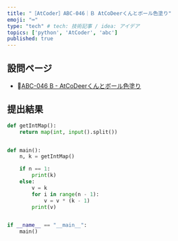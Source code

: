 ```yaml
---
title: "［AtCoder］ABC-046｜Ｂ AtCoDeerくんとボール色塗り"
emoji: "⌨️"
type: "tech" # tech: 技術記事 / idea: アイデア
topics: ['python', 'AtCoder', 'abc']
published: true
---
```


## 設問ページ

- 🔗[ABC-046 B - AtCoDeerくんとボール色塗り](https://atcoder.jp/contests/abc046/tasks/abc046_b)

## 提出結果

```python
def getIntMap():
    return map(int, input().split())


def main():
    n, k = getIntMap()

    if n == 1:
        print(k)
    else:
        v = k
        for i in range(n - 1):
            v = v * (k - 1)
        print(v)


if __name__ == "__main__":
    main()
```
